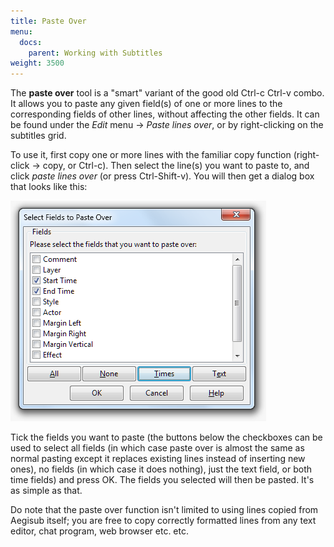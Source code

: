```yaml
---
title: Paste Over
menu:
  docs:
    parent: Working with Subtitles
weight: 3500
---
```


The **paste over** tool is a "smart" variant of the good old Ctrl-c Ctrl-v
combo. It allows you to paste any given field(s) of one or more lines to the
corresponding fields of other lines, without affecting the other fields. It can
be found under the _Edit_ menu -> _Paste lines over_, or by right-clicking on
the subtitles grid.

To use it, first copy one or more lines with the familiar copy function
(right-click -> copy, or Ctrl-c). Then select the line(s) you want to paste to,
and click _paste lines over_ (or press Ctrl-Shift-v). You will then get a
dialog box that looks like this:

![Paste_over](/img/3.2/Paste_over.png#center)

Tick the fields you want to paste (the buttons below the checkboxes can be used
to select all fields (in which case paste over is almost the same as normal
pasting except it replaces existing lines instead of inserting new ones), no
fields (in which case it does nothing), just the text field, or both time
fields) and press OK. The fields you selected will then be pasted. It's as
simple as that.

Do note that the paste over function isn't limited to using lines copied from
Aegisub itself; you are free to copy correctly formatted lines from any text
editor, chat program, web browser etc. etc.
